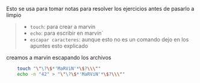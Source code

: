 Esto se usa para tomar notas para resolver los ejercicios antes de pasarlo a limpio



> - `touch`: para crear a marvin
> - `echo`: para escribir en marvin`
> - `escapar caracteres`: aunque esto no es un comando dejo en los apuntes esto explicado

creamos a marvin escapando los archivos
```bash
    touch "\"\?\$*'MaRViN'*\$?\\\""
    echo -n "42" > "\"\?\$*'MaRViN'*\$?\\\""
````


